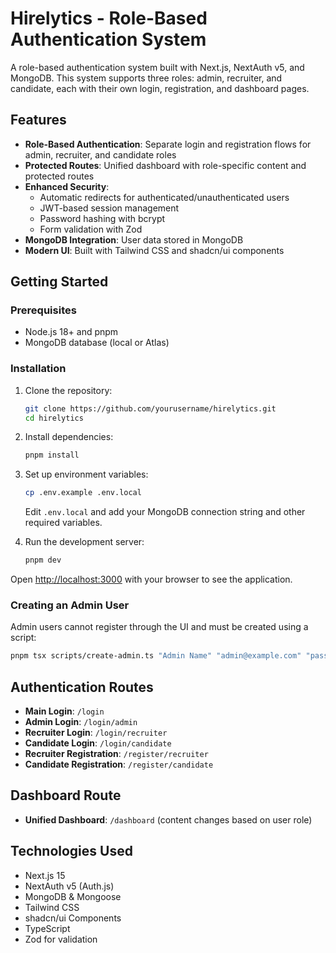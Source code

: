 # Hirelytics - Role-Based Authentication System

A role-based authentication system built with Next.js, NextAuth v5, and MongoDB. This system supports three roles: admin, recruiter, and candidate, each with their own login, registration, and dashboard pages.

## Features

- **Role-Based Authentication**: Separate login and registration flows for admin, recruiter, and candidate roles
- **Protected Routes**: Unified dashboard with role-specific content and protected routes
- **Enhanced Security**:
  - Automatic redirects for authenticated/unauthenticated users
  - JWT-based session management
  - Password hashing with bcrypt
  - Form validation with Zod
- **MongoDB Integration**: User data stored in MongoDB
- **Modern UI**: Built with Tailwind CSS and shadcn/ui components

## Getting Started

### Prerequisites

- Node.js 18+ and pnpm
- MongoDB database (local or Atlas)

### Installation

1. Clone the repository:

   ```bash
   git clone https://github.com/yourusername/hirelytics.git
   cd hirelytics
   ```

2. Install dependencies:

   ```bash
   pnpm install
   ```

3. Set up environment variables:

   ```bash
   cp .env.example .env.local
   ```

   Edit `.env.local` and add your MongoDB connection string and other required variables.

4. Run the development server:

   ```bash
   pnpm dev
   ```

Open [http://localhost:3000](http://localhost:3000) with your browser to see the application.

### Creating an Admin User

Admin users cannot register through the UI and must be created using a script:

```bash
pnpm tsx scripts/create-admin.ts "Admin Name" "admin@example.com" "password"
```

## Authentication Routes

- **Main Login**: `/login`
- **Admin Login**: `/login/admin`
- **Recruiter Login**: `/login/recruiter`
- **Candidate Login**: `/login/candidate`
- **Recruiter Registration**: `/register/recruiter`
- **Candidate Registration**: `/register/candidate`

## Dashboard Route

- **Unified Dashboard**: `/dashboard` (content changes based on user role)

## Technologies Used

- Next.js 15
- NextAuth v5 (Auth.js)
- MongoDB & Mongoose
- Tailwind CSS
- shadcn/ui Components
- TypeScript
- Zod for validation
